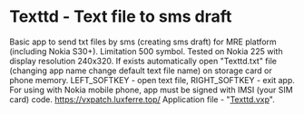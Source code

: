 # Texttd - Text file to sms draft
Basic app to send txt files by sms (creating sms draft) for MRE platform (including Nokia S30+). Limitation 500 symbol. Tested on Nokia 225 with display resolution 240x320. If exists automatically open "Texttd.txt" file (changing app name change default text file name) on storage card or phone memory. LEFT_SOFTKEY - open text file, RIGHT_SOFTKEY - exit app.
For using with Nokia mobile phone, app must be signed with IMSI (your SIM card) code.
https://vxpatch.luxferre.top/
Application file - "[Texttd.vxp](https://github.com/RDZDX/textts/blob/main/Texttd.vxp?raw=true)".
